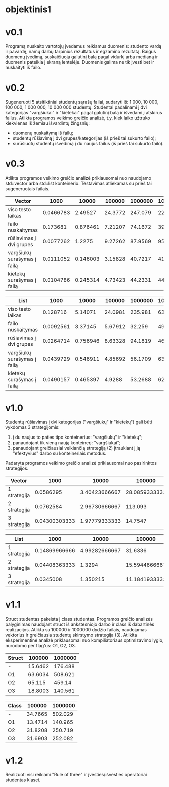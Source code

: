 # objektinis1
# v0.1
Programą nuskaito vartotojų įvedamus reikiamus duomenis: studento vardą ir pavardę, namų darbų tarpinius rezultatus ir egzamino rezultatą. Baigus duomenų įvedimą, suskaičiuoja galutinį balą pagal vidurkį arba medianą ir duomenis pateikia į ekraną lentelėje. Duomenis galima ne tik įvesti bet ir nuskaityti iš failo.
# v0.2
Sugeneruoti 5 atsitiktiniai studentų sąrašų failai, sudaryti iš: 1 000, 10 000, 100 000, 1 000 000, 10 000 000 studentų. Studentai padalinami į dvi kategorijas "vargšiukai" ir "kietekai" pagal galutinį balą ir išvedami į atskirus failus. Atlikta programos veikimo greičio analizė, t.y. kiek laiko užtruko kiekvienas iš žemiau išvardintų žingsnių:
- duomenų nuskaitymą iš failų;
- studentų rūšiavimą į dvi grupes/kategorijas (iš prieš tai sukurto failo);
- surūšiuotų studentų išvedimą į du naujus failus (iš prieš tai sukurto failo).
# v0.3
Atlikta programos veikimo greičio analizė priklausomai nuo naudojamo std::vector arba std::list konteinerio. Testavimas atliekamas su prieš tai sugeneruotais failais.

| Vector      | 1000       | 10000      | 100000     | 1000000    | 10000000   |
|-------------|------------|------------|------------|------------|------------|
| viso testo laikas  | 0.0466783  | 2.49527    | 24.3772    | 247.079    | 2215.49    |
| failo nuskaitymas  | 0.173681   | 0.876461   | 7.21207    | 74.1672    | 396.269    |
| rūšiavimas į dvi grupes | 0.0077262  | 1.2275     | 9.27262    | 87.9569    | 955.315    |
| vargšiukų surašymas į failą  | 0.0111052  | 0.146003   | 3.15828    | 40.7217    | 415.666    |
| kietekų surašymas į failą  | 0.0104786  | 0.245314   | 4.73423    | 44.2331    | 448.243    |


| List       | 1000       | 10000      | 100000     | 1000000    | 10000000   |
|----------------|------------|------------|------------|------------|------------|
| viso testo laikas     | 0.128716   | 5.14071    | 24.0981    | 235.981    | 6393.04    |
| failo nuskaitymas | 0.0092561  | 3.37145    | 5.67912    | 32.259     | 495.206    |
| rūšiavimas į dvi grupes    | 0.0264714  | 0.756946   | 8.63328    | 94.1819    | 4632.75    |
| vargšiukų surašymas į failą     | 0.0439729  | 0.546911   | 4.85692    | 56.1709    | 639.43     |
| kietekų surašymas į failą     | 0.0490157  | 0.465397   | 4.9288     | 53.2688    | 625.654    |

# v1.0
Studentų rūšiavimas į dvi kategorijas ("vargšiukų" ir "kietekų") gali būti vykdomas 3 strategijomis:
1. į du naujus to paties tipo konteinerius: "vargšiukų" ir "kietekų";
2. panaudojant tik vieną naują konteinerį: "vargšiukai";
3. panaudojant greičiausiai veikiančią strategiją (2) įtraukiant į ją "efektyvius" darbo su konteineriais metodus.


Padaryta programos veikimo greičio analizė priklausomai nuo pasirinktos strategijos.

| Vector       | 1000       | 10000      | 100000     | 
|----------------|------------|------------|------------|
| 1 strategija     | 0.0586295   | 3.40423666667    | 28.0859333333    |
| 2 strategija | 0.0762584   | 2.96730666667    | 113.093    |
| 3 strategija  | 0.04300303333  | 1.97779333333   | 14.7547    |


| List       | 1000       | 10000      | 100000     | 
|----------------|------------|------------|------------|
| 1 strategija     | 0.14869966666   | 4.99282666667    | 31.6336    |
| 2 strategija | 0.04408363333   | 1.3294    | 15.5944666667    |
| 3 strategija  | 0.0345008  | 1.350215   | 11.1841933333    |

# v1.1
Struct studentas pakeista į class studentas.
Programos greičio analizės palyginimas naudojant struct iš ankstesniojo darbo ir class iš dabartinės realizacijos. Atlikta su 100000 ir 1000000 dydžio failais, naudojamas vektorius ir greičiausia studentų skirstymo strategija (3).
Atlikita eksperimentinė analizė priklausomai nuo kompiliatoriaus optimizavimo lygio, nurodomo per flag'us: O1, O2, O3.

| Struct       | 100000       | 1000000      |
|----------------|------------|------------|
| -     | 15.6462   | 176.488    |
| O1     | 63.6034  | 508.621    |
| O2 | 65.115   | 459.14    |
| O3  | 18.8003  | 140.561   |

| Class       | 100000       | 1000000      |
|----------------|------------|------------|
| -     | 34.7665  | 502.029    |
| O1     | 13.4714  | 140.965    |
| O2 | 31.8208   | 250.719    |
| O3  | 31.6903  | 252.082   |

# v1.2
Realizuoti visi reikiami "Rule of three" ir įvesties/išvesties operatoriai studentas klasei.
